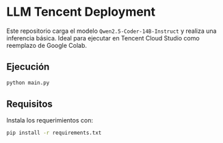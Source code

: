 # LLM Tencent Deployment

Este repositorio carga el modelo `Qwen2.5-Coder-14B-Instruct` y realiza una inferencia básica. Ideal para ejecutar en Tencent Cloud Studio como reemplazo de Google Colab.

## Ejecución

```bash
python main.py
```

## Requisitos
Instala los requerimientos con:

```bash
pip install -r requirements.txt
```
